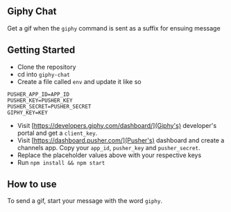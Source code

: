 ## Giphy Chat
Get a gif when the `giphy` command is sent as a suffix for ensuing message

## Getting Started

- Clone the repository
- cd into `giphy-chat` 
- Create a file called `env` and update it like so
```
PUSHER_APP_ID=APP_ID
PUSHER_KEY=PUSHER_KEY
PUSHER_SECRET=PUSHER_SECRET
GIPHY_KEY=KEY

```
- Visit [https://developers.giphy.com/dashboard/](Giphy's) developer's portal and get a `client_key`.
- Visit [https://dashboard.pusher.com/](Pusher's) dashboard and create a channels app. Copy your `app_id`, `pusher_key` and `pusher_secret`.
- Replace the placeholder values above with your respective keys
- Run `npm install && npm start`

## How to use

To send a gif, start your message with the word `giphy`.
